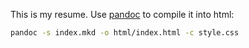 This is my resume. Use [pandoc][1] to compile it into html:

```bash
pandoc -s index.mkd -o html/index.html -c style.css
```

[1]: http://johnmacfarlane.net/pandoc/
